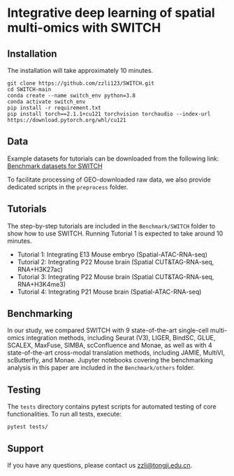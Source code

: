 # Integrative deep learning of spatial multi-omics with SWITCH

## Installation
The installation will take approximately 10 minutes.
```
git clone https://github.com/zzli123/SWITCH.git
cd SWITCH-main
conda create --name switch_env python=3.8
conda activate switch_env
pip install -r requirement.txt
pip install torch==2.1.1+cu121 torchvision torchaudio --index-url https://download.pytorch.org/whl/cu121
```

## Data
Example datasets for tutorials can be downloaded from the following link: [Benchmark datasets for SWITCH](https://zenodo.org/records/15602076)

To facilitate processing of GEO-downloaded raw data, we also provide dedicated scripts in the `preprocess` folder.

## Tutorials
The step-by-step tutorials are included in the `Benchmark/SWITCH` folder to show how to use SWITCH.  Running Tutorial 1 is expected to take around 10 minutes.

- Tutorial 1: Integrating E13 Mouse embryo (Spatial-ATAC-RNA-seq)
- Tutorial 2: Integrating P22 Mouse brain (Spatial CUT&TAG-RNA-seq, RNA+H3K27ac)
- Tutorial 3: Integrating P22 Mouse brain (Spatial CUT&TAG-RNA-seq, RNA+H3K4me3)
- Tutorial 4: Integrating P21 Mouse brain (Spatial-ATAC-RNA-seq)

## Benchmarking
In our study, we compared SWITCH with 9 state-of-the-art single-cell multi-omics integration methods, including Seurat (V3), LIGER, BindSC, GLUE, SCALEX, MaxFuse, SIMBA, scConfluence and Monae, as well as with 4 state-of-the-art cross-modal translation methods, including JAMIE, MultiVI, scButterfly, and Monae. Jupyter notebooks covering the benchmarking analysis in this paper are included in the `Benchmark/others` folder.

## Testing
The `tests` directory contains pytest scripts for automated testing of core functionalities. To run all tests, execute:
```
pytest tests/
```

## Support
If you have any questions, please contact us [zzli@tongji.edu.cn](mailto:zzli@tongji.edu.cn).
